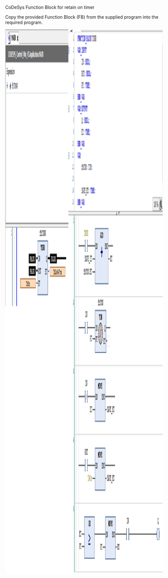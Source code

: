 CoDeSys Function Block for retain on timer

Copy the provided Function Block (FB) from the supplied program into the required program. 

<img width="2204" height="1728" alt="image" src="CoDeSys_FB_TONR.png" />
